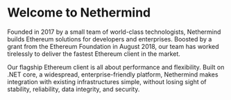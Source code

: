 # Welcome to Nethermind

Founded in 2017 by a small team of world-class technologists, Nethermind builds Ethereum solutions for developers and enterprises. Boosted by a grant from the Ethereum Foundation in August 2018, our team has worked tirelessly to deliver the fastest Ethereum client in the market.&#x20;

Our flagship Ethereum client is all about performance and flexibility. Built on .NET core, a widespread, enterprise-friendly platform, Nethermind makes integration with existing infrastructures simple, without losing sight of stability, reliability, data integrity, and security.
